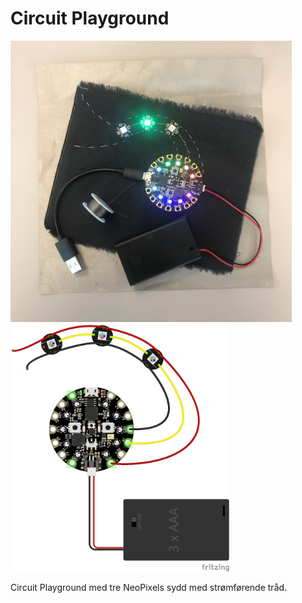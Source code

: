 # Circuit Playground

<img src="https://github.com/udirbetalab/E-tekstiler/blob/master/Circuit_Playground/circuit_playground_3_neopixel.jpg" width="450"><br>
<img src="https://github.com/udirbetalab/E-tekstiler/blob/master/Circuit_Playground/circuit_playground_3_neopixel_bb.png" width="350">

Circuit Playground med tre NeoPixels sydd med strømførende tråd.


